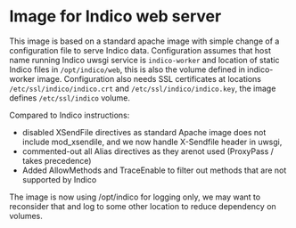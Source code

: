 Image for Indico web server
===========================

This image is based on a standard apache image with simple change of a
configuration file to serve Indico data. Configuration assumes that host
name running Indico uwsgi service is `indico-worker` and location of static
Indico files in `/opt/indico/web`, this is also the volume defined in
indico-worker image. Configuration also needs SSL certificates at locations
`/etc/ssl/indico/indico.crt` and `/etc/ssl/indico/indico.key`, the image
defines `/etc/ssl/indico` volume.

Compared to Indico instructions:
- disabled XSendFile directives as standard Apache image does not include
  mod_xsendile, and we now handle X-Sendfile header in uwsgi,
- commented-out all Alias directives as they arenot used (ProxyPass / takes
  precedence)
- Added AllowMethods and TraceEnable to filter out methods that are not
  supported by Indico

The image is now using /opt/indico for logging only, we may want to reconsider
that and log to some other location to reduce dependency on volumes.
